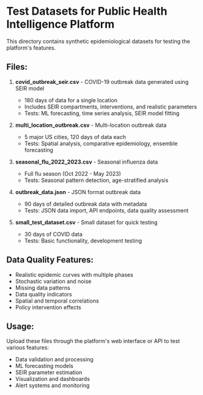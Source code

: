 # Test Datasets for Public Health Intelligence Platform

This directory contains synthetic epidemiological datasets for testing the platform's features.

## Files:

1. **covid_outbreak_seir.csv** - COVID-19 outbreak data generated using SEIR model
   - 180 days of data for a single location
   - Includes SEIR compartments, interventions, and realistic parameters
   - Tests: ML forecasting, time series analysis, SEIR model fitting

2. **multi_location_outbreak.csv** - Multi-location outbreak data
   - 5 major US cities, 120 days of data each
   - Tests: Spatial analysis, comparative epidemiology, ensemble forecasting

3. **seasonal_flu_2022_2023.csv** - Seasonal influenza data
   - Full flu season (Oct 2022 - May 2023)
   - Tests: Seasonal pattern detection, age-stratified analysis

4. **outbreak_data.json** - JSON format outbreak data
   - 90 days of detailed outbreak data with metadata
   - Tests: JSON data import, API endpoints, data quality assessment

5. **small_test_dataset.csv** - Small dataset for quick testing
   - 30 days of COVID data
   - Tests: Basic functionality, development testing

## Data Quality Features:
- Realistic epidemic curves with multiple phases
- Stochastic variation and noise
- Missing data patterns
- Data quality indicators
- Spatial and temporal correlations
- Policy intervention effects

## Usage:
Upload these files through the platform's web interface or API to test various features:
- Data validation and processing
- ML forecasting models
- SEIR parameter estimation
- Visualization and dashboards
- Alert systems and monitoring
